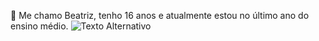 👋 Me chamo Beatriz, tenho 16 anos e atualmente estou no último ano do ensino médio.
![Texto Alternativo](https://media.gifdb.com/purple-aesthetic-anime-field-flowers-2zhsodb8cjk4i87k.gif)




